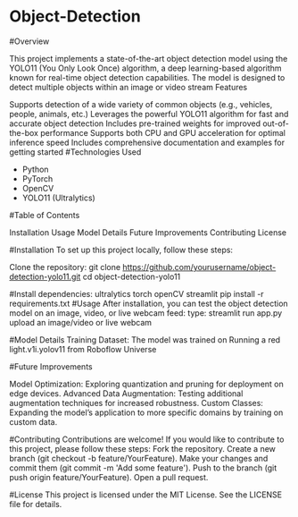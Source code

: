 # Object-Detection
#Overview

This project implements a state-of-the-art object detection model using the YOLO11 (You Only Look Once) algorithm, a deep learning-based algorithm known for real-time object detection capabilities. The model is designed to detect multiple objects within an image or video stream
Features

  Supports detection of a wide variety of common objects (e.g., vehicles, people, animals, etc.)
  Leverages the powerful YOLO11 algorithm for fast and accurate object detection
  Includes pre-trained weights for improved out-of-the-box performance
  Supports both CPU and GPU acceleration for optimal inference speed
  Includes comprehensive documentation and examples for getting started
#Technologies Used
- Python
- PyTorch
- OpenCV
- YOLO11 (Ultralytics)


#Table of Contents

  Installation
  Usage
  Model Details
  Future Improvements
  Contributing
  License

#Installation
  To set up this project locally, follow these steps:

Clone the repository:
  git clone https://github.com/yourusername/object-detection-yolo11.git
  cd object-detection-yolo11

#Install dependencies:
  ultralytics
  torch
  openCV
  streamlit
pip install -r requirements.txt
#Usage
  After installation, you can test the object detection model on an image, video, or live webcam feed:
  type: streamlit run app.py                     upload an image/video or live webcam

#Model Details
  Training Dataset: The model was trained on Running a red light.v1i.yolov11 from Roboflow Universe


#Future Improvements

  Model Optimization: Exploring quantization and pruning for deployment on edge devices.
  Advanced Data Augmentation: Testing additional augmentation techniques for increased robustness.
  Custom Classes: Expanding the model’s application to more specific domains by training on custom data.

#Contributing
  Contributions are welcome! If you would like to contribute to this project, please follow these steps:
  Fork the repository.
  Create a new branch (git checkout -b feature/YourFeature).
  Make your changes and commit them (git commit -m 'Add some feature').
  Push to the branch (git push origin feature/YourFeature).
  Open a pull request.

#License
  This project is licensed under the MIT License. See the LICENSE file for details.

